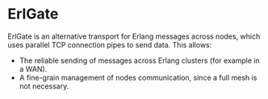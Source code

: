 # ErlGate

ErlGate is an alternative transport for Erlang messages across nodes, which uses parallel TCP connection pipes to send data.
This allows:

  * The reliable sending of messages across Erlang clusters (for example in a WAN).
  * A fine-grain management of nodes communication, since a full mesh is not necessary.
